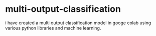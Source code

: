 # multi-output-classification
i have created a multi output classification model in googe colab using various python libraries and machine learning.
